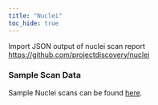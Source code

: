 ```yaml
---
title: "Nuclei"
toc_hide: true
---
```

Import JSON output of nuclei scan report <https://github.com/projectdiscovery/nuclei>

### Sample Scan Data
Sample Nuclei scans can be found [here](https://github.com/DefectDojo/django-DefectDojo/tree/master/unittests/scans/nuclei).
